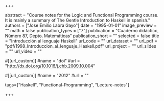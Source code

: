 +++

abstract = "Course notes for the Logic and Functional Programming course. It is mainly a summary of The Gentle Introduction to Haskell in spanish." 
authors = ["Jose Emilio Labra Gayo"]
date = "1995-01-01"
image_preview = ""
math = false
publication_types = ["7"]
publication = "Cuaderno didáctico, Número 87, Depto. Matemáticas"
publication_short = ""
selected = false
title = "Introducción al lenguaje Haskell"
url_code = ""
url_dataset = ""
url_pdf = "pdf/1998_Introduccion_al_lenguaje_Haskell.pdf"
url_project = ""
url_slides = ""
url_video = ""

#[[url_custom]]
#name = "doi"
#url = "http://dx.doi.org/10.1016/j.chb.2009.10.004"

#[[url_custom]]
#name = "2012"
#url = ""

tags=["Haskell", "Functional-Programming", "Lecture-notes"]

+++


